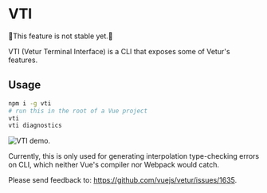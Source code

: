 # VTI

🚧This feature is not stable yet.🚧

VTI (Vetur Terminal Interface) is a CLI that exposes some of Vetur's features.

## Usage

```bash
npm i -g vti
# run this in the root of a Vue project
vti
vti diagnostics
```

![VTI demo](https://user-images.githubusercontent.com/4033249/72225084-911ef580-3581-11ea-9943-e7165126ace9.gif).

Currently, this is only used for generating interpolation type-checking errors on CLI, which
neither Vue's compiler nor Webpack would catch.

Please send feedback to: https://github.com/vuejs/vetur/issues/1635.
